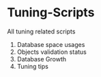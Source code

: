 # Tuning-Scripts
All tuning related scripts 
1. Database space usages 
2. Objects validation status 
3. Database Growth 
4. Tuning tips  
